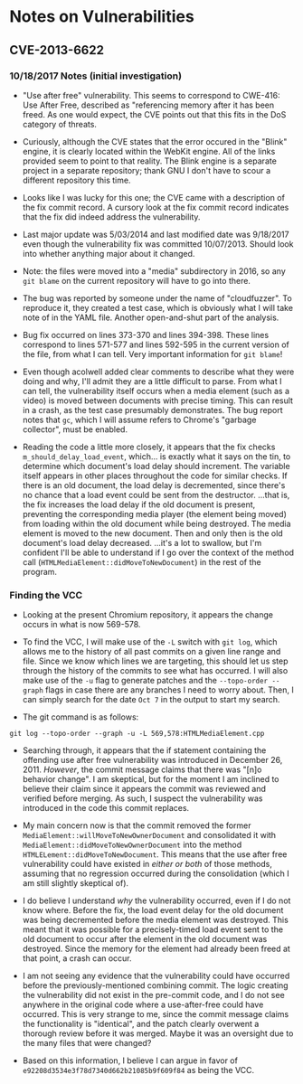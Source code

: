Notes on Vulnerabilities
====================================


CVE-2013-6622
------------------------------------

### 10/18/2017 Notes (initial investigation)

 * "Use after free" vulnerability.
   This seems to correspond to CWE-416: Use After Free, described as "referencing memory after it has been freed.
   As one would expect, the CVE points out that this fits in the DoS category of threats.

 * Curiously, although the CVE states that the error occured in the "Blink" engine, it is clearly located within the WebKit engine.
   All of the links provided seem to point to that reality.
   The Blink engine is a separate project in a separate repository; thank GNU I don't have to scour a different repository this time.

 * Looks like I was lucky for this one; the CVE came with a description of the fix commit record.
   A cursory look at the fix commit record indicates that the fix did indeed address the vulnerability.

 * Last major update was 5/03/2014 and last modified date was 9/18/2017 even though the vulnerability fix was committed 10/07/2013.
   Should look into whether anything major about it changed.

 * Note: the files were moved into a "media" subdirectory in 2016, so any `git blame` on the current repository will have to go into there.

 * The bug was reported by someone under the name of "cloudfuzzer".
   To reproduce it, they created a test case, which is obviously what I will take note of in the YAML file.
   Another open-and-shut part of the analysis.

 * Bug fix occurred on lines 373-370 and lines 394-398.
   These lines correspond to lines 571-577 and lines 592-595 in the current version of the file, from what I can tell.
   Very important information for `git blame`!

 * Even though acolwell added clear comments to describe what they were doing and why, I'll admit they are a little difficult to parse.
   From what I can tell, the vulnerability itself occurs when a media element (such as a video) is moved between documents with precise timing.
   This can result in a crash, as the test case presumably demonstrates.
   The bug report notes that `gc`, which I will assume refers to Chrome's "garbage collector", must be enabled.

 * Reading the code a little more closely, it appears that the fix checks `m_should_delay_load_event`, which... is exactly what it says on the tin, to determine which document's load delay should increment.
   The variable itself appears in other places throughout the code for similar checks.
   If there is an old document, the load delay is decremented, since there's no chance that a load event could be sent from the destructor.
   ...that is, the fix increases the load delay if the old document is present, preventing the corresponding media player (the element being moved) from loading within the old document while being destroyed.
   The media element is moved to the new document.
   Then and only then is the old document's load delay decreased.
   ...it's a lot to swallow, but I'm confident I'll be able to understand if I go over the context of the method call (`HTMLMediaElement::didMoveToNewDocument`) in the rest of the program.


### Finding the VCC

 * Looking at the present Chromium repository, it appears the change occurs in what is now 569-578.

 * To find the VCC, I will make use of the `-L` switch with `git log`, which allows me to the history of all past commits on a given line range and file.
   Since we know which lines we are targeting, this should let us step through the history of the commits to see what has occurred.
   I will also make use of the `-u` flag to generate patches and the `--topo-order --graph` flags in case there are any branches I need to worry about.
   Then, I can simply search for the date `Oct 7` in the output to start my search.

 * The git command is as follows:

```
git log --topo-order --graph -u -L 569,578:HTMLMediaElement.cpp
```

 * Searching through, it appears that the if statement containing the offending use after free vulnerability was introduced in December 26, 2011.
   *However*, the commit message claims that there was "\[n\]o behavior change".
   I am skeptical, but for the moment I am inclined to believe their claim since it appears the commit was reviewed and verified before merging.
   As such, I suspect the vulnerability was introduced in the code this commit replaces.

 * My main concern now is that the commit removed the former `MediaElement::willMoveToNewOwnerDocument` and consolidated it with `MediaElement::didMoveToNewOwnerDocument` into the method `HTMLELement::didMoveToNewDocument`.
   This means that the use after free vulnerability could have existed in *either or both* of those methods, assuming that no regression occurred during the consolidation (which I am still slightly skeptical of).

 * I do believe I understand *why* the vulnerability occurred, even if I do not know where.
   Before the fix, the load event delay for the old document was being decremented before the media element was destroyed.
   This meant that it was possible for a precisely-timed load event sent to the old document to occur after the element in the old document was destroyed.
   Since the memory for the element had already been freed at that point, a crash can occur.

  * I am not seeing any evidence that the vulnerability could have occurred before the previously-mentioned combining commit.
    The logic creating the vulnerability did not exist in the pre-commit code, and I do not see anywhere in the original code where a use-after-free could have occurred.
    This is very strange to me, since the commit message claims the functionality is "identical", and the patch clearly overwent a thorough review before it was merged.
    Maybe it was an oversight due to the many files that were changed?

  * Based on this information, I believe I can argue in favor of `e92208d3534e3f78d7340d662b21085b9f609f84` as being the VCC.
